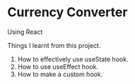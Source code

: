 # Currency Converter 
Using React

Things I learnt from this project.

1. How to effectively use useState hook.
2. How to use useEffect hook.
3. How to make a custom hook.